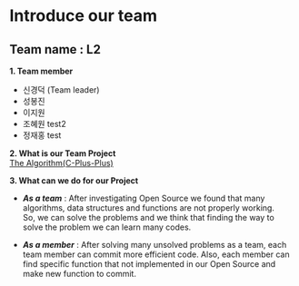 # Introduce our team
## Team name : L2 <br>
**1. Team member**
   - 신경덕 (Team leader)  
   - 성봉진
   - 이지원
   - 조혜원 test2 
   - 정재홍
test

**2. What is our Team Project** <br>
      [The Algorithm(C-Plus-Plus)](https://github.com/TheAlgorithms/C-Plus-Plus)


**3. What can we do for our Project** <br>
- *__As a team__* : After investigating Open Source we found that many algorithms, data structures and functions are not properly working. <br>
So, we can solve the problems and we think that finding the way to solve 
the problem we can learn many codes. 

- *__As a member__* : After solving many unsolved problems as a team, each team member can commit more efficient code. Also, each member can find specific function that not implemented in our Open Source and make new function to commit. 
